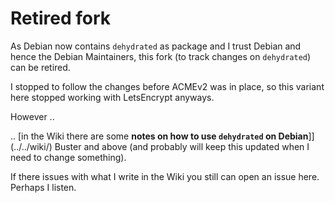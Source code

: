 # Retired fork

As Debian now contains `dehydrated` as package and I trust Debian and hence the Debian Maintainers, this fork (to track changes on `dehydrated`) can be retired.

I stopped to follow the changes before ACMEv2 was in place, so this variant here stopped working with LetsEncrypt anyways.

However ..

.. [in the Wiki there are some **notes on how to use `dehydrated` on Debian**]](../../wiki/) Buster and above (and probably will keep this updated when I need to change something).

If there issues with what I write in the Wiki you still can open an issue here.  Perhaps I listen.

